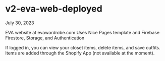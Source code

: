 # v2-eva-web-deployed

July 30, 2023

EVA website at evawardrobe.com
Uses Nice Pages template and Firebase Firestore, Storage, and Authentication

If logged in, you can view your closet items, delete items, and save outfits. Items are added through the Shopify App (not available at the moment). 
